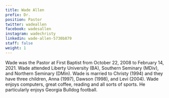 ```yaml
---
title: Wade Allen
prefix: Dr.
position: Pastor
twitter: wadeallen
facebook: wadesallen
instagram: wadechristy
linkedin: wade-allen-5730b879
staff: false
weight: 1
---
```


Wade was the Pastor at First Baptist from October 22, 2008 to February 14, 2021. Wade attended Liberty University (BA), Southern Seminary (MDiv), and Northern Seminary (DMin). Wade is married to Christy (1994) and they have three children, Anna (1997), Dawson (1998), and Levi (2004). Wade enjoys computers, great coffee, reading and all sorts of sports. He particularly enjoys Georgia Bulldog football.
